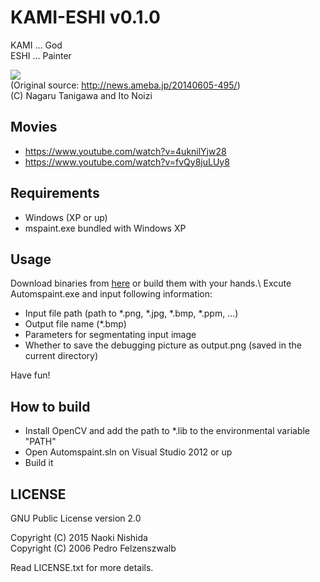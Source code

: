 # KAMI-ESHI v0.1.0
KAMI ... God  
ESHI ... Painter

![](https://dl.dropboxusercontent.com/u/47978121/hruhi.png)  
(Original source: http://news.ameba.jp/20140605-495/)  
(C) Nagaru Tanigawa and Ito Noizi

## Movies
* https://www.youtube.com/watch?v=4uknilYjw28
* https://www.youtube.com/watch?v=fvQy8juLUy8

## Requirements
* Windows (XP or up)
* mspaint.exe bundled with Windows XP

## Usage
Download binaries from [here](https://dl.dropboxusercontent.com/u/47978121/kami_eshi.zip) or build them with your hands.\\
Excute Automspaint.exe and input following information:

* Input file path (path to *.png, *.jpg, *.bmp, *.ppm, ...)
* Output file name (*.bmp)
* Parameters for segmentating input image
* Whether to save the debugging picture as output.png (saved in the current directory)

Have fun!

## How to build
* Install OpenCV and add the path to *.lib to the environmental variable "PATH"
* Open Automspaint.sln on Visual Studio 2012 or up
* Build it

## LICENSE
GNU Public License version 2.0

Copyright (C) 2015 Naoki Nishida  
Copyright (C) 2006 Pedro Felzenszwalb  

Read LICENSE.txt for more details.

